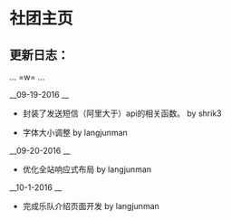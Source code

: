 ﻿# 社团主页

## 更新日志：

... =w= ...

__09-19-2016 __

-  封装了发送短信（阿里大于）api的相关函数。 by shrik3

-  字体大小调整 by langjunman


__09-20-2016 __

- 优化全站响应式布局 by langjunman


__10-1-2016 __

- 完成乐队介绍页面开发 by langjunman

